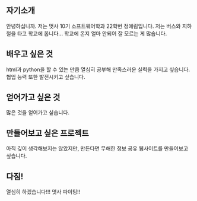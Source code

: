 ## 자기소개
안녕하십니까. 저는 멋사 10기 소프트웨어학과 22학번 정예림입니다. 저는 버스와 지하철을 타고 학교에 옵니다... 학교에 온지 얼마 안되어 잘 모르는 게 많습니다.
## 배우고 싶은 것
html과 python을 할 수 있는 만큼 열심히 공부해 만족스러운 실력을 가지고 싶습니다. 협업 능력 또한 발전시키고 싶습니다. 
## 얻어가고 싶은 것
많은 것을 얻어가고 싶습니다.
## 만들어보고 싶은 프로젝트
아직 깊이 생각해보지는 않았지만, 만든다면 무해한 정보 공유 웹사이트를 만들어보고 싶습니다.
## 다짐!
열심히 하겠습니다!!! 멋사 파이팅!!
